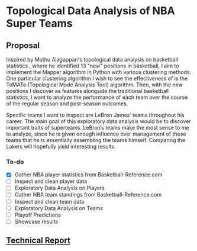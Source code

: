 # Topological Data Analysis of NBA Super Teams

## Proposal 

Inspired by Muthu Alagappan's topological data analysis on basketball statistics
, where he identified 13 "new" positions in basketball, I aim to implement the 
Mapper algorithm in Python with various clustering methods. One particular 
clustering algorithm I wish to see the effectiveness of is the ToMATo 
(Topological Mode Analysis Tool) algorithm. Then, with the new positions I 
discover as features alongside the traditional basketball statistics, I want to 
analyze the performance of each team over the course of the regular season and 
post-season outcomes.

Specific teams I want to inspect are LeBron James’ teams throughout his career. 
The main goal of this exploratory data analysis would be to discover important 
traits of superteams. LeBron’s teams make the most sense to me to analyze, 
since he is given enough influence over management of these teams that he is 
essentially assembling the teams himself. Comparing the Lakers will hopefully 
yield interesting results.

### To-do

- [x] Gather NBA player statistics from Basketball-Reference.com
- [ ] Inspect and clean player data
- [ ] Exploratory Data Analysis on Players
- [ ] Gather NBA team standings from Basketball-Reference.com
- [ ] Inspect and clean team data
- [ ] Exploratory Data Analysis on Teams
- [ ] Playoff Predictions
- [ ] Showcase results

## [Technical Report](Report.md)
